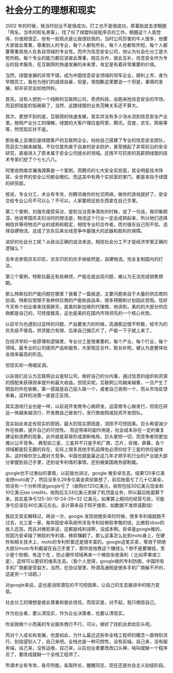 # 社会分工的理想和现实
2002 年的时候，我当时创业不是很成功，打工也不是很成功，厚着脸皮去求眼圈「网名，当年的知名黑客」，找了份了绿盟科技程序员的工作。眼圈这个人我觉得，价值观很正，他有一些观点是让我很钦佩的，当时公司厉害的牛人很多，他要大家彼此尊重，尊重别人的专业，每个人都有所长，每个人也都有所短，每个人都要尊重其他人在各自领域的专业性。而作为信息安全公司，他认为社会化分工是大势所趋，每个专业的能力都应该彼此尊重，相互合作，彼此互补，信息安全作为专业的技术服务，在互联网的快速发展的未来里，肯定是有着非常重要的价值。

当然，绿盟发展的非常不错，成为中国信息安全领域的领军企业，顺利上市，身为早期员工，我也为他们的成绩自豪，但是，很抱歉这里要说一个但是，事情的发展，却并非完全如他所料。

首先，没有人想到一个纯粹的互联网公司，奇虎科技，会跑来抢信息安全的市场，而且把瑞星的饭碗砸了，当然，这跟绿盟的业务范畴关系还不算大。

其次，更想不到的是，互联网的快速发展，其实并没有多少汤水流到信息安全产业里。按照产业分工的理解，绿盟的大客户理应是阿里，腾讯，百度，京东，网易等等，然而现实并不是。

那些看上去理应是绿盟客户的互联网企业，纷纷自己搭建了专业的信息安全团队，而且实力越来越强，不仅仅是热衷于自身的安全防护，甚至搞起了非常前沿的安全研究，直接进入了原本属于安全公司擅长的领域。还用不可抗拒的高薪把绿盟的技术专家们挖了个七七八八。

阿里收购南京瀚海源算是一个案例，而腾讯的七大安全实验室，其全明星技术阵容，全世界的安全公司都会眼红。而这其中有两个实验室的掌门，都是来自于绿盟的研究部。

按说，专业分工，术业有专攻，你腾讯做你的社交网络，做你的游戏就好了，安全交给专业公司不可以么？不可以，人家要把这些东西拿在自己手里。

第二个案例，刘强东接受采访，提到当当竞争落败的时候，说了一句话，我印象颇深。他说李国庆夫妇当时的想法是，物流这个行业一定会成熟起来，所以他们选择相信并等待物流产业的成熟和稳定，相信专业的合作者。而刘强东自己则不信，选择自建物流，这成了京东后来长线竞争中最强大的武器和胜利的保障。

说好的社会分工呢？从政治正确的说法来说，相信社会分工不才是经济学里正确的逻辑么？

去年去参观京东印尼，京东印尼的杀手锏依然是，自建物流。完全复制国内的打法。

第三个案例，特斯拉最近有些麻烦，产能总是出现问题，被认为无法完成销售预期。

那么特斯拉的产能问题在哪里？我看了一篇报道，主要问题来自于大量的供应商的协调。特斯拉受限于各种供应商的产能和良品率，很多预期和计划因此受阻。恰好今天有个创业者来找我聊天，是美的新加坡的代理商，他讲到，美的的大部分供应商都是自己的，可控度极高，这也是美的在国内市场领先的一个核心优势。

以前华为也遇到过这样的问题，产品要发力的时候，高通那边很不积极，给华为的优先级不够高，供货能力有限，后来自己搞芯片了，产能一下子就上来了。

在经济学的一些原理和逻辑里，专业分工是很重要的，每个产业，每个行业，每个领域，最专业的公司提供产品和服务，大家相互合作，取长补短。被认为是整体社会效率最高的形态。

但现实却一再唱反调。

以前我们总认为互联网企业是轻公司，做好自己的分内事，通过信息的组织和资源的搭配来获得效率提升和最大收益。但现实呢，互联网公司越来越重，一旦产生了明显的外在依赖，第一感就是自己投入做一个，或者自己收购一个，而从市场反馈来看，这样的决策一直是正反馈。

其实游戏行业也是一样，以前说开发商专心做研发，运营商专心做发行，但现在研运一体越来越流行，开发商自己做发行，发行商收购或投资开发团队。

现实如此肯定有现实的原因，最大的现实原因是，消除不可控因素。巨头希望减少外在依赖，提升自己的可控性。 而这带来的副作用是，社会成本存在一定的重复建设和浪费的现象，此外就是容易形成垄断格局，巨头掌控一切，而竞争者则更加难以公平竞争。 典型如三星，三星并不只是手机厂商，芯片，存储，屏幕，各个领域都是巨无霸的存在，实际上很多其他手机品牌也必须仰仗于三星的供应链体系，这时候你怎么跟对方竞争。中国也就是最近这几年才把手机行业的产业链大部分掌握到自己手里，还别说专利墙的事情，还别被美国商务部制裁。

google也干过类似的事情，以前我也讲过，google 推安卓生态，结果125多亿美金把moto收了，然后没多久29多亿美金卖给联想了，前后账面亏了几十亿美金，但没有一个分析师说google亏了（收购价125亿美元，收购包括30亿美元现金和10亿美元tax credits，收购后又24亿美元卖掉了机顶盒业务，所以最后账面算下来，其实是净亏125-30-10-24-29=32 亿美元，如果算上期间的经营亏损，可能净亏应该在40亿美元左右。该计算来自于知乎搜索，如数据不准烦请勘误）

我前文其实解释过，再说一次，google 发现他推安卓的时候，很多专利墙就跑不过去，光三星一家，每年因安卓系统所涉及专利给微软孝敬的钱，比微软xbox的收入还高，而且对微软来说，这都是纯利润啊，没成本啊。安卓是google推的，但因为安卓碰了微软的专利墙，微软赚翻了。那么这事怎么扯到moto身上，在硬件和相关技术上，moto的专利积累还是很丰富的，google这笔买卖，等效于把绝大部分moto专利截留在自己手里了，那你说他靠这个赚钱么？倒不是要赚钱，至少是个防御，有这个在 ，防止硬件领域再来一个微软坐收渔利（ 比如苹果或三星），这样可以更好的维系生态。（我个人觉得，google做的专利防御，中国所有手机厂商都是受益方，当然，在协议层里，所谓高通税是很多手机厂商躲不开的，这是另一个话题。）

对google来说，这也是消除潜在的不可控因素，让自己的生态推进中的阻力变低。

社会分工的理想是彼此尊重和彼此信任，而现实是，对不起，我只相信自己。

作为创业者，要认清现实，作为企业决策者，也要认清现实。

你说我做个小而美的专业服务商行不行，可以，做好了找机会卖给巨头吧。

而对个人成长和发展，也是如此，为什么最近这些年全栈工程师的概念一直特别流行，别指望别人了，自己来吧。全栈也是一种可控性，没有前端，自己来，没有服务端，自己来，没有运维，自己来，以后创业者要改改口头禅，啥叫就缺一个程序员了，要改成就缺一个全栈工程师了。

所谓术业有专攻，各尽所能，各取所长，醒醒同志，现在还是社会主义初级阶段。